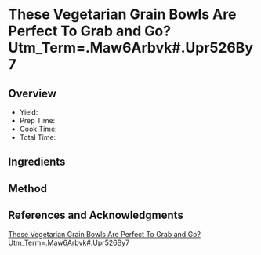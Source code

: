 # These Vegetarian Grain Bowls Are Perfect To Grab and Go?Utm_Term=.Maw6Arbvk#.Upr526By7

## Overview

- Yield:
- Prep Time:
- Cook Time:
- Total Time:

## Ingredients


## Method



## References and Acknowledgments

[These Vegetarian Grain Bowls Are Perfect To Grab and Go?Utm_Term=.Maw6Arbvk#.Upr526By7](https://www.buzzfeed.com/mercedessandoval/these-vegetarian-grain-bowls-are-perfect-to-grab-and-go?utm_term=.maw6ARBvk#.upR526bY7)
